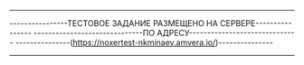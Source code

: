 *********************************************************************
----------------ТЕСТОВОЕ ЗАДАНИЕ РАЗМЕЩЕНО НА СЕРВЕРЕ----------------
------------------------------ПО АДРЕСУ------------------------------
---------------(https://noxertest-nkminaev.amvera.io/)---------------
*********************************************************************